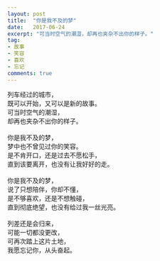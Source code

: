 ```yaml
---
layout: post
title:  "你是我不及的梦"
date:   2017-06-24
excerpt: "可当时空气的潮湿，却再也夹杂不出你的样子。"
tag:
- 故事
- 笑容
- 喜欢
- 忘记
comments: true
---
```


列车经过的城市，<br>
既可以开始，又可以是新的故事。<br>
可当时空气的潮湿，<br>
却再也夹杂不出你的样子。<br>
<br>
你是我不及的梦，<br>
梦中也不曾见过你的笑容。<br>
是不肯开口，还是过去不愿松手，<br>
直到该要离开，也没有让我好好的走。<br>
<br>
你是我不及的梦，<br>
说了只想陪伴，你却不懂，<br>
是不够喜欢，还是不想触碰，<br>
直到彻底绝望，也没有给过我一丝光亮。<br>
<br>
列差还是会归来，<br>
可能一切都没更改，<br>
可再次踏上这片土地，<br>
我愿忘记你，从头奋起。

